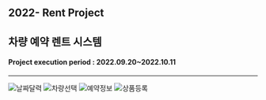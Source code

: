 ## 2022- Rent Project
## 차량 예약 렌트 시스템
#### Project execution period : 2022.09.20~2022.10.11
----------------------------------------------

![날짜달력](https://user-images.githubusercontent.com/117741834/201463116-0559fd45-179f-4d02-9d8d-72caaa60c276.PNG)
![차량선택](https://user-images.githubusercontent.com/117741834/201463117-56f5ac02-34df-431b-b6c6-afe5fb2a4f18.PNG)
![예약정보](https://user-images.githubusercontent.com/117741834/201463118-8278b6a2-dfd4-4064-813f-d765c3def118.PNG)
![상품등록](https://user-images.githubusercontent.com/117741834/201463119-6b57b209-c041-4244-99a2-a808dad42258.PNG)
